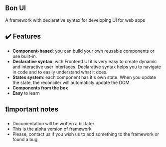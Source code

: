 ## Bon UI
A framework with declarative syntax for developing UI for web apps

## :heavy_check_mark: Features
- **Component-based**: you can build your own reusable components or use built-in.
- **Declarative syntax**: with Frontend UI it is very easy to create dynamic and interactive user interfaces. Declarative syntax helps you to navigate in code and to easily understand what it does.
- **States system**: each component has it's own state. When you update the state, the reconciler will automaticly update the DOM.
- **Components from the box**
- **Easy** to learn

## :exclamation:Important notes
- Documentation will be written a bit later
- This is the alpha version of framework
- Please, contact us if you wish us to add something to the framework or found a bug
